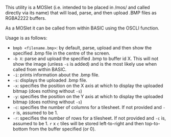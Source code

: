 This utility is a MOSlet (i.e. intended to be placed in /mos/ and called directly via its name) that will load, parse, and then upload .BMP files as RGBA2222 buffers.

As a MOSlet it can be called from within BASIC using the OSCLI function.

Usage is as follows:

* `bmpb <filename.bmp>`: by default, parse, upload and then show the specified .bmp file in the centre of the screen.
* `-b X`: parse and upload the specified .bmp to buffer id X. This will not show the image (unless `-s` is added) and is the most likely use when called from within BASIC.
* `-i`: prints information about the .bmp file.
* `-s`: displays the uploaded .bmp file.
* `-x`: specifies the position on the X axis at which to display the uploaded bitmap (does nothing without `-s`)
* `-y`: specifies the position on the Y axis at which to display the uploaded bitmap (does nothing without `-s`)
* `-c`: specifies the number of columns for a tilesheet. If not provided and `-r` is, assumed to be 1.
* `-r`: specifies the number of rows for a tilesheet. If not provided and `-c` is, assumed to be 1. `r` x `c` tiles will be stored left-to-right and then top-to-bottom from the buffer specified (or 0).
